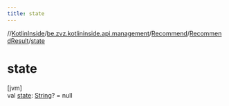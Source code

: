 ```yaml
---
title: state
---
```

//[KotlinInside](../../../../index.html)/[be.zvz.kotlininside.api.management](../../index.html)/[Recommend](../index.html)/[RecommendResult](index.html)/[state](state.html)



# state



[jvm]\
val [state](state.html): [String](https://kotlinlang.org/api/latest/jvm/stdlib/kotlin/-string/index.html)? = null




